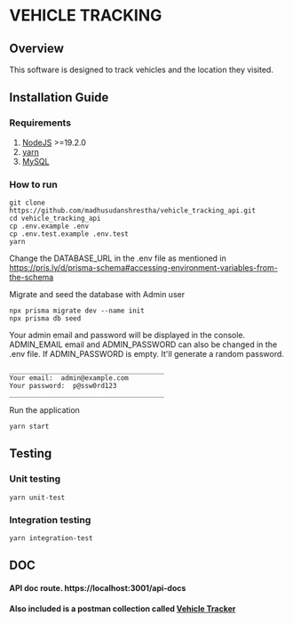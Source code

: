 # VEHICLE TRACKING
## Overview
This software is designed to track vehicles and the location they visited.


## Installation Guide

### Requirements
1. [NodeJS](https://nodejs.org/) >=19.2.0
2. [yarn](https://classic.yarnpkg.com)
3. [MySQL](https://www.mysql.com)

### How to run 

```
git clone https://github.com/madhusudanshrestha/vehicle_tracking_api.git
cd vehicle_tracking_api
cp .env.example .env
cp .env.test.example .env.test
yarn

```
Change the DATABASE_URL in the .env file as mentioned in https://pris.ly/d/prisma-schema#accessing-environment-variables-from-the-schema

Migrate and seed the database with Admin user
```
npx prisma migrate dev --name init
npx prisma db seed
```
Your admin email and password will be displayed in the console. ADMIN_EMAIL email and ADMIN_PASSWORD can also be changed in the .env file. If ADMIN_PASSWORD is empty. It'll generate a random password.
```
_______________________________________
Your email:  admin@example.com
Your password:  p@ssw0rd123
_______________________________________
```

Run the application

```
yarn start
```

## Testing
### Unit testing
```
yarn unit-test
```
### Integration testing
```
yarn integration-test
```

## DOC
#### API doc route. https://localhost:3001/api-docs
#### Also included is a postman collection called [Vehicle Tracker](Vehicle_Tracker.postman_collection.json)